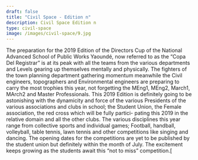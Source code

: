 ```yaml
---
draft: false
title: "Civil Space - Edition n"
description: Civil Space Edition n
type: civil-space
image: /images/civil-space/9.jpg
---
```


The preparation for the 2019 Edition of the Directors Cup of the National Advanced School of
Public Works Yaoundé, now referred to as the “Copa Del Registrar” is at its peak with all the teams
from the various departments and Levels gearing up themselves mentally and physically. The fighters
of the town planning department gathering momentum meanwhile the Civil engineers, topographers
and Environmental engineers are preparing to carry the most trophies this year, not forgetting the
MEng1, MEng2, March1, MArch2 and Master Professionals. This 2019 Edition is definitely going to
be astonishing with the dynamicity and force of the various Presidents of the various associations and
clubs in school; the Student Union, the Female association, the red cross which will be fully partici-
pating this 2019 in the relative domain and all the other clubs. The various disciplines this year range
from collective sports and individual games; Football, handball, volleyball, table tennis, lawn tennis
and other competitions like singing and dancing. The opening dates for the competitions are yet to be
published by the student union but definitely within the month of July. The excitement keeps growing
as the students await this “not to miss” competition.[